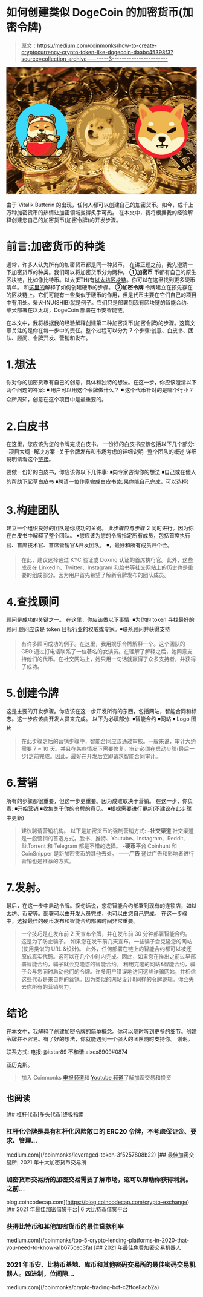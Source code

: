 # 如何创建类似 DogeCoin 的加密货币(加密令牌)

> 原文：<https://medium.com/coinmonks/how-to-create-cryptocurrency-crypto-token-like-dogecoin-daabc45398f3?source=collection_archive---------3----------------------->

![](img/fae0784dc7462ff203750add607647b6.png)

由于 Vitalik Butterin 的出现，任何人都可以创建自己的加密货币。如今，成千上万种加密货币的热情让加密领域变得炙手可热。
在本文中，我将根据我的经验解释创建您自己的加密货币(加密令牌)的开发步骤。

# **前言:加密货币的种类**

通常，许多人认为所有的加密货币都是同一种货币。
在讲正题之前，我先澄清一下加密货币的种类。我们可以将加密货币分为两种。
**①加密币** 币都有自己的原生区块链，比如像比特币。以太(ETH)有[以太坊区块链](https://academy.binance.com/en/articles/what-is-ethereum)。你可以在这里找到更多硬币清单。
和[这里的](https://www.datadriveninvestor.com/how-to-create-your-own-cryptocurrency/)解释了如何创建硬币的步骤。
**②加密令牌** 令牌建立在预先存在的区块链上。它们可能有一些类似于硬币的作用，但是代币主要在它们自己的项目中有用处。柴犬·INU(SHIB)就是例子。它们只是部署到现有区块链的智能合约。柴犬部署在以太坊，DogeCoin 部署在币安智能链。

在本文中，我将根据我的经验解释创建第二种加密货币(加密令牌)的步骤。这篇文章关注的是你在每一步中的责任。整个过程可以分为 7 个步骤:创意、白皮书、团队、顾问、令牌开发、营销和发布。

# 1.想法

你对你的加密货币有自己的创意，具体和独特的想法。在这一步，你应该澄清以下两个问题的答案:
**◾** 用户可以用这个令牌做什么？
**◾** 这个代币针对的是哪个行业？众所周知，创意在这个项目中是最重要的。

# 2.白皮书

在这里，您应该为您的令牌完成白皮书。
一份好的白皮书应该包括以下几个部分:
-项目大纲
-解决方案
-关于令牌发布和市场考虑的详细说明
-整个团队的概述
详细说明请看这个[链接](https://www.devteam.space/blog/how-to-write-a-good-white-paper-for-an-ico/)。

要做一份好的白皮书，你应该做以下几件事:
◾向专家咨询你的想法
◾自己或在他人的帮助下起草白皮书
◾聘请一位作家完成白皮书(如果你能自己完成，可以选择)

# 3.构建团队

建立一个组织良好的团队是你成功的关键。
此步骤应与步骤 2 同时进行。因为你在白皮书中解释了整个团队。
◾您应该为您的令牌指定所有成员，包括首席执行官、首席技术官、首席营销官&开发团队。
◾，最好和所有成员开个会。

> 在此，建议选择通过 KYC 验证或 Doxing 认证的首席执行官。此外，这些成员在 LinkedIn、Twitter、Instagram 和脸书等社交网站上的历史也是重要的组成部分。因为用户首先希望了解新令牌发布的团队成员。

# 4.查找顾问

顾问是成功的关键之一。
在这里，你应该做以下事情:
◾为你的 token 寻找最好的顾问
顾问应该是 token 目标行业的权威或专家。◾联系顾问并获得支持

> 有许多顾问成功的例子。在这里，我用娱乐令牌解释一个。这个团队的 CEO 通过打电话联系了一位著名的女演员。在理解了解释之后，她同意支持他们的代币。在社交网站上，她只用一句话就赢得了众多支持者，并获得了成功。

# 5.创建令牌

这是主要的开发步骤。你应该在这一步开发所有的东西，包括网站，智能合同和标志。这一步应该由开发人员来完成。
以下为必填部分:
◾智能合约
◾网站
◾ Logo 图片

> 在此步骤之后的营销步骤中，智能合同应该通过审核。一般来说，审计大约需要 7 ~ 10 天。并且在某些情况下需要修复。审计必须在启动步骤(最后一步)之前完成。因此，最好在开发后立即请求智能合同审计。

# 6.营销

所有的步骤都很重要，但这一步更重要。因为成败取决于营销。
在这一步，你负责:
◾开始营销
◾收集关于你的令牌的意见。
◾根据需要进行更新(不建议在此步骤中更新)

> 建议聘请营销机构。
> 以下是加密货币的强制营销方式:
> **-社交渠道**
> 社交渠道是一般营销的首选方式。脸书、推特、Youtube、Instagram、Reddit、BitTorrent 和 Telegram 都是不错的选择。
> **-硬币平台**
> Coinhunt 和 CoinSnipper 是新加密货币的其他去处。
> **——广告**
> 通过广告和影响者进行营销也是推荐的方式。

# 7.发射。

最后，在这一步中启动令牌。换句话说，您将智能合约部署到现有的连锁店，如以太坊、币安等。部署可以由开发人员完成，也可以由您自己完成。
在这一步骤中，选择最佳的硬币发布和智能合约部署时间非常重要。

> 一个技巧是在发布前 2 天宣布令牌，并在发布前 30 分钟部署智能合约。
> 这是为了防止骗子。
> 如果您在发布前几天宣布，一些骗子会克隆您的网站(使用类似的 URL &设计)。
> 此外，任何部署在链上的智能合约都可以被还原成真实代码。这可以在几个小时内完成。因此，如果您在推出之前过早部署智能合约，骗子就会克隆您的智能合约。
> 利用克隆的网站&智能合约，骗子会与您同时启动他们的令牌。许多用户错误地访问这些诈骗网站，并相信这些代币是来自你的营销。因为类似的网站设计&同样的令牌逻辑。你会失去你所有的营销努力。

# 结论

在本文中，我解释了创建加密令牌的简单概念。你可以随时听到更多的细节。创建令牌并不容易。有了好的想法，你就能遇到一个强大的团队随时支持你。
谢谢。

联系方式:
电报:@itstar89
不和谐:alxex8909#0874

亚历克斯。

> 加入 Coinmonks [电报频道](https://t.me/coincodecap)和 [Youtube 频道](https://www.youtube.com/c/coinmonks/videos)了解加密交易和投资

## 也阅读

[](/coinmonks/leveraged-token-3f5257808b22) [## 杠杆代币[多头代币]终极指南

### 杠杆化令牌是具有杠杆化风险敞口的 ERC20 令牌，不考虑保证金、要求、管理…

medium.com](/coinmonks/leveraged-token-3f5257808b22) [](https://blog.coincodecap.com/crypto-exchange) [## 最佳加密交易所| 2021 年十大加密货币交易所

### 加密货币交易所的加密交易需要了解市场，这可以帮助你获得利润。之前…

blog.coincodecap.com](https://blog.coincodecap.com/crypto-exchange) [](/coinmonks/top-5-crypto-lending-platforms-in-2020-that-you-need-to-know-a1b675cec3fa) [## 2021 年最佳加密借贷平台| 6 大比特币借贷平台

### 获得比特币和其他加密货币的最佳贷款利率

medium.com](/coinmonks/top-5-crypto-lending-platforms-in-2020-that-you-need-to-know-a1b675cec3fa) [](/coinmonks/crypto-trading-bot-c2ffce8acb2a) [## 2021 年最佳免费加密交易机器人

### 2021 年币安、比特币基地、库币和其他密码交易所的最佳密码交易机器人。四进制，位间隙…

medium.com](/coinmonks/crypto-trading-bot-c2ffce8acb2a)